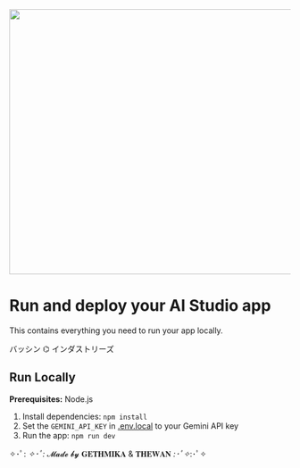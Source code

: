 <div align="center">
<img width="1200" height="475" alt="GHBanner" src="https://yt3.ggpht.com/9WwxAZHPEBaVpVsQt_ICzXcSOF3FA_1mklNKVd70wg9nQOZZC1f7GyMj6hwcl8y1X6DBPFoPAPtHTQ=s1536-rw-nd-v1" />
</div>

# Run and deploy your AI Studio app

This contains everything you need to run your app locally.

バッシン ⌬ インダストリーズ 



## Run Locally

**Prerequisites:**  Node.js


1. Install dependencies:
   `npm install`
2. Set the `GEMINI_API_KEY` in [.env.local](.env.local) to your Gemini API key
3. Run the app:
   `npm run dev`

✧･ﾟ: *✧･ﾟ:*  𝓜𝓪𝓭𝓮 𝓫𝔂 𝐆𝐄𝐓𝐇𝐌𝐈𝐊𝐀 & 𝐓𝐇𝐄𝐖𝐀𝐍  *:･ﾟ✧*:･ﾟ✧
